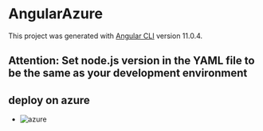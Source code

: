 # AngularAzure

This project was generated with [Angular CLI](https://github.com/angular/angular-cli) version 11.0.4.

## Attention: Set node.js version in the YAML file to be the same as your development environment

## deploy on azure

- ![azure](./assets/azure1.png)

